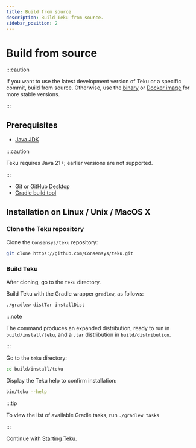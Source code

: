 ```yaml
---
title: Build from source
description: Build Teku from source.
sidebar_position: 2
---
```


# Build from source

:::caution

If you want to use the latest development version of Teku or a specific commit, build from source. Otherwise, use the [binary] or [Docker image] for more stable versions.

:::

## Prerequisites

- [Java JDK](https://www.oracle.com/java/technologies/javase-downloads.html)

:::caution

Teku requires Java 21+; earlier versions are not supported.

:::

- [Git](https://git-scm.com/downloads) or [GitHub Desktop](https://desktop.github.com/)
- [Gradle build tool](https://gradle.org/)

## Installation on Linux / Unix / MacOS X

### Clone the Teku repository

Clone the `Consensys/teku` repository:

```bash
git clone https://github.com/Consensys/teku.git
```

### Build Teku

After cloning, go to the `teku` directory.

Build Teku with the Gradle wrapper `gradlew`, as follows:

```bash
./gradlew distTar installDist
```

:::note

The command produces an expanded distribution, ready to run in `build/install/teku`, and a `.tar` distribution in `build/distribution`.

:::

Go to the `teku` directory:

```bash
cd build/install/teku
```

Display the Teku help to confirm installation:

```bash
bin/teku --help
```

:::tip

To view the list of available Gradle tasks, run `./gradlew tasks`

:::

Continue with [Starting Teku](../start-teku.md).

<!-- links -->

[binary]: install-binaries.md
[Docker image]: run-docker-image.md
